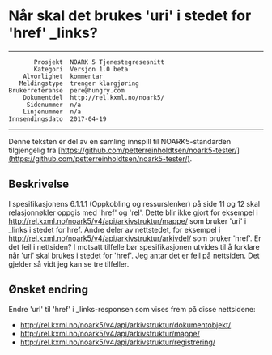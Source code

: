 Når skal det brukes 'uri' i stedet for 'href' \_links?
======================================================

 ------------------  ---------------------------------
           Prosjekt  NOARK 5 Tjenestegresesnitt
           Kategori  Versjon 1.0 beta
        Alvorlighet  kommentar
       Meldingstype  trenger klargjøring
    Brukerreferanse  pere@hungry.com
        Dokumentdel  http://rel.kxml.no/noark5/
         Sidenummer  n/a
        Linjenummer  n/a
    Innsendingsdato  2017-04-19
 ------------------  ---------------------------------

Denne teksten er del av en samling innspill til NOARK5-standarden
tilgjengelig fra [https://github.com/petterreinholdtsen/noark5-tester/](https://github.com/petterreinholdtsen/noark5-tester/).

Beskrivelse
-----------

I spesifikasjonens 6.1.1.1 (Oppkobling og ressurslenker) på side
11 og 12 skal relasjonnøkler oppgis med 'href' og 'rel'.  Dette blir
ikke gjort for eksempel i
http://rel.kxml.no/noark5/v4/api/arkivstruktur/mappe/ som bruker 'uri'
i \_links i stedet for href.  Andre deler av nettstedet, for eksempel i
http://rel.kxml.no/noark5/v4/api/arkivstruktur/arkivdel/ som bruker
'href'.  Er det feil i nettsiden?  I motsatt tilfelle bør
spesifikasjonen utvides til å forklare når 'uri' skal brukes i stedet
for 'href'.  Jeg antar det er feil på nettsiden.  Det gjelder så vidt
jeg kan se tre tilfeller.

Ønsket endring
--------------

Endre 'url' til 'href' i \_links-responsen som vises frem på disse
nettsidene:

 * http://rel.kxml.no/noark5/v4/api/arkivstruktur/dokumentobjekt/
 * http://rel.kxml.no/noark5/v4/api/arkivstruktur/mappe/
 * http://rel.kxml.no/noark5/v4/api/arkivstruktur/registrering/
